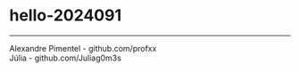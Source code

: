 # hello-2024091
------------------
Alexandre Pimentel - github.com/profxx
<br>
Júlia - github.com/Juliag0m3s
